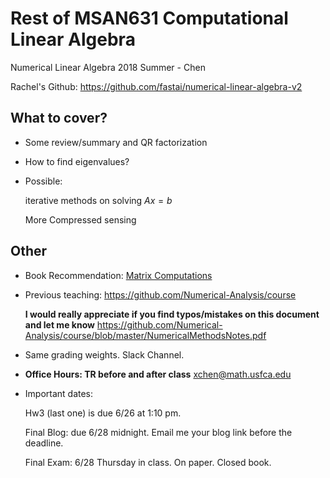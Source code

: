 # Rest of MSAN631 Computational Linear Algebra
Numerical Linear Algebra 2018 Summer - Chen

Rachel's Github: https://github.com/fastai/numerical-linear-algebra-v2

## What to cover?

- Some review/summary and QR factorization

- How to find eigenvalues?

- Possible: 
 
  iterative methods on solving $Ax=b$
  
  More Compressed sensing
  
## Other

- Book Recommendation: [Matrix Computations](https://www.amazon.com/Computations-Hopkins-Studies-Mathematical-Sciences/dp/1421407949/ref=sr_1_1?ie=UTF8&qid=1529198670&sr=8-1&keywords=matrix+computations)

- Previous teaching: https://github.com/Numerical-Analysis/course

  **I would really appreciate if you find typos/mistakes on this document and let me know**
https://github.com/Numerical-Analysis/course/blob/master/NumericalMethodsNotes.pdf

- Same grading weights. Slack Channel. 

- **Office Hours: TR before and after class**
  xchen@math.usfca.edu

- Important dates:

  Hw3 (last one) is due 6/26 at 1:10 pm. 
  
  Final Blog: due 6/28 midnight. Email me your blog link before the deadline.
  
  Final Exam: 6/28 Thursday in class. On paper. Closed book.

